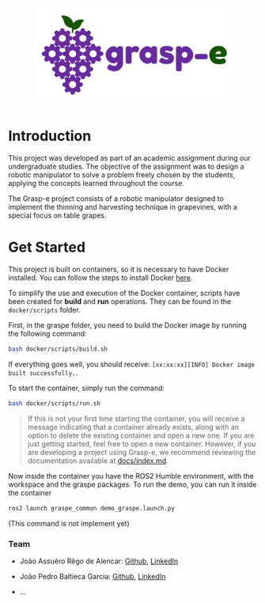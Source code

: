 <p align="center">
  <img src="./docs/images/logo.png" width="400">
</p>

# Introduction

This project was developed as part of an academic assignment during our undergraduate studies. The objective of the assignment was to design a robotic manipulator to solve a problem freely chosen by the students, applying the concepts learned throughout the course.

The Grasp-e project consists of a robotic manipulator designed to implement the thinning and harvesting technique in grapevines, with a special focus on table grapes.

# Get Started

This project is built on containers, so it is necessary to have Docker installed. You can follow the steps to install Docker [here](https://docs.docker.com/get-started/get-docker/).

To simplify the use and execution of the Docker container, scripts have been created for **build** and **run** operations. They can be found in the `docker/scripts` folder.

First, in the graspe folder, you need to build the Docker image by running the following command:

```bash
bash docker/scripts/build.sh
```
If everything goes well, you should receive: ```[xx:xx:xx][INFO] Docker image built successfully.```.

To start the container, simply run the command:

```bash
bash docker/scripts/run.sh
```

>If this is not your first time starting the container, you will receive a message indicating that a container already exists, along with an option to delete the existing container and open a new one. If you are just getting started, feel free to open a new container. However, if you are developing a project using Grasp-e, we recommend reviewing the documentation available at [docs/index.md](docs/index.md).

Now inside the container you have the ROS2 Humble environment, with the workspace and the graspe packages. To run the demo, you can run it inside the container

```bash
ros2 launch graspe_common demo_graspe.launch.py
```
(This command is not implement yet)

### Team

- João Assuéro Rêgo de Alencar: [Github](https://github.com/JoaoAlencar21), [LinkedIn](https://br.linkedin.com/in/jo%C3%A3o-assu%C3%A9ro-r%C3%AAgo-de-alencar-b386692b3?original_referer=https%3A%2F%2Fwww.google.com%2F)

- João Pedro Baltieca Garcia: [Github](https://github.com/JPBG-USP), [LinkedIn](https://br.linkedin.com/in/jo%C3%A3o-assu%C3%A9ro-r%C3%AAgo-de-alencar-b386692b3?original_referer=https%3A%2F%2Fwww.google.com%2F)

- ...